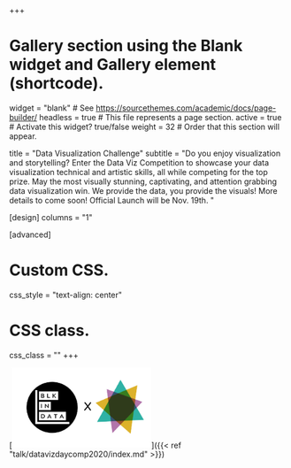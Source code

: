 +++
# Gallery section using the Blank widget and Gallery element (shortcode).
widget = "blank"  # See https://sourcethemes.com/academic/docs/page-builder/
headless = true  # This file represents a page section.
active = true  # Activate this widget? true/false
weight = 32  # Order that this section will appear.

title = "Data Visualization Challenge"
subtitle = "Do you enjoy visualization and storytelling? Enter the Data Viz Competition to showcase your data visualization technical and artistic skills, all while competing for the top prize. May the most visually stunning, captivating, and attention grabbing data visualization win. We provide the data, you provide the visuals! More details to come soon! Official Launch will be Nov. 19th. "

[design]
  columns = "1"

[advanced]
 # Custom CSS. 
 css_style = "text-align: center"
 
 # CSS class.
 css_class = ""
+++

[<img src="media/BIDxDVS-challenge.png" class="center-block" alt="photo of BlackInData logo (black barchart with the words BlkInData) x DataVizSociety logo which has triangle shapes" style="width:50%;">]({{< ref "talk/datavizdaycomp2020/index.md" >}})